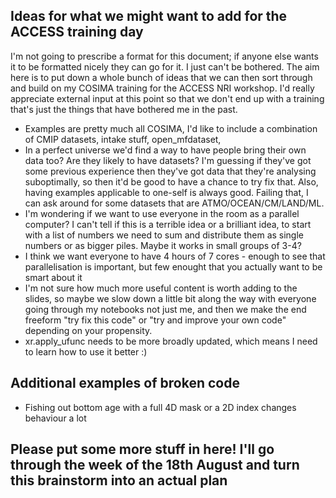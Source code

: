 ## Ideas for what we might want to add for the ACCESS training day

I'm not going to prescribe a format for this document; if anyone else wants it to be formatted nicely they can go for it. I just can't be bothered.
The aim here is to put down a whole bunch of ideas that we can then sort through and build on my COSIMA training for the ACCESS NRI workshop. 
I'd really appreciate external input at this point so that we don't end up with a training that's just the things that have bothered me in the past.

* Examples are pretty much all COSIMA, I'd like to include a combination of CMIP datasets, intake stuff, open_mfdataset,
* In a perfect universe we'd find a way to have people bring their own data too? Are they likely to have datasets? 
I'm guessing if they've got some previous experience then they've got data that they're analysing suboptimally, so then it'd be good to have a 
chance to try fix that. Also, having examples applicable to one-self is always good. Failing that, I can ask around for some datasets that are ATMO/OCEAN/CM/LAND/ML.
* I'm wondering if we want to use everyone in the room as a parallel computer? I can't tell if this is a terrible idea or a brilliant idea, to start with a list of numbers we need
  to sum and distribute them as single numbers or as bigger piles. Maybe it works in small groups of 3-4?
* I think we want everyone to have 4 hours of 7 cores - enough to see that parallelisation is important, but few enought that you actually want to be smart about it
* I'm not sure how much more useful content is worth adding to the slides, so maybe we slow down a little bit along the way with everyone going through my notebooks not just me, 
and then we make the end freeform "try fix this code" or "try and improve your own code" depending on your propensity.
* xr.apply_ufunc needs to be more broadly updated, which means I need to learn how to use it better :)




## Additional examples of broken code
* Fishing out bottom age with a full 4D mask or a 2D index changes behaviour a lot


## Please put some more stuff in here! I'll go through the week of the 18th August and turn this brainstorm into an actual plan
